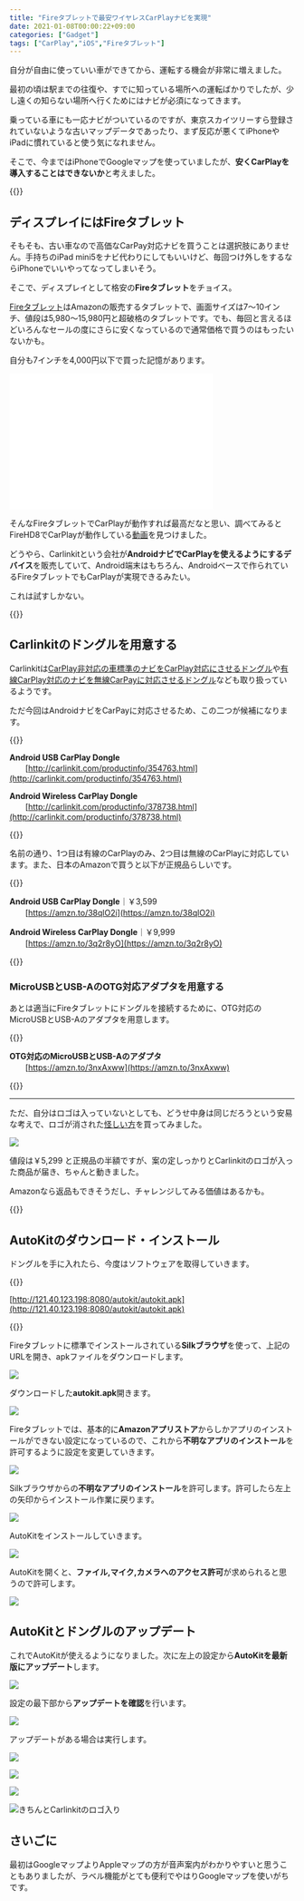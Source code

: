 ```yaml
---
title: "Fireタブレットで最安ワイヤレスCarPlayナビを実現"
date: 2021-01-08T00:00:22+09:00
categories: ["Gadget"]
tags: ["CarPlay","iOS","Fireタブレット"]
---
```


自分が自由に使っていい車ができてから、運転する機会が非常に増えました。

最初の頃は駅までの往復や、すでに知っている場所への運転ばかりでしたが、少し遠くの知らない場所へ行くためにはナビが必須になってきます。

乗っている車にも一応ナビがついているのですが、東京スカイツリーすら登録されていないような古いマップデータであったり、まず反応が悪くてiPhoneやiPadに慣れていると使う気になれません。

そこで、今まではiPhoneでGoogleマップを使っていましたが、<b>安くCarPlayを導入することはできないか</b>と考えました。

{{<ad>}}

## ディスプレイにはFireタブレット

そもそも、古い車なので高価なCarPay対応ナビを買うことは選択肢にありません。手持ちのiPad mini5をナビ代わりにしてもいいけど、毎回つけ外しをするならiPhoneでいいやってなってしまいそう。

そこで、ディスプレイとして格安の<b>Fireタブレット</b>をチョイス。

[Fireタブレット](https://amzn.to/2Xsg026)はAmazonの販売するタブレットで、画面サイズは7〜10インチ、値段は5,980〜15,980円と超破格のタブレットです。でも、毎回と言えるほどいろんなセールの度にさらに安くなっているので通常価格で買うのはもったいないかも。

自分も7インチを4,000円以下で買った記憶があります。

<iframe style="width:120px;height:240px;" marginwidth="0" marginheight="0" scrolling="no" frameborder="0" src="//rcm-fe.amazon-adsystem.com/e/cm?lt1=_blank&bc1=FFFFFF&IS2=1&bg1=FFFFFF&fc1=000000&lc1=0000FF&t=y2001920t-22&o=9&p=8&l=as4&m=amazon&f=ifr&ref=as_ss_li_til&asins=B07JQP28TN&linkId=5e8253d7700779d47f4aeb827acb9cfe"></iframe><iframe style="width:120px;height:240px;" marginwidth="0" marginheight="0" scrolling="no" frameborder="0" src="//rcm-fe.amazon-adsystem.com/e/cm?lt1=_blank&bc1=FFFFFF&IS2=1&bg1=FFFFFF&fc1=000000&lc1=0000FF&t=y2001920t-22&o=9&p=8&l=as4&m=amazon&f=ifr&ref=as_ss_li_til&asins=B07WJSJ28X&linkId=7559d00d13e61d7c3544b81c54c5308d"></iframe><iframe style="width:120px;height:240px;" marginwidth="0" marginheight="0" scrolling="no" frameborder="0" src="//rcm-fe.amazon-adsystem.com/e/cm?lt1=_blank&bc1=FFFFFF&IS2=1&bg1=FFFFFF&fc1=000000&lc1=0000FF&t=y2001920t-22&o=9&p=8&l=as4&m=amazon&f=ifr&ref=as_ss_li_til&asins=B07KD6TPT6&linkId=ca2d11e6e0605af22d8b56840c05c274"></iframe>

そんなFireタブレットでCarPlayが動作すれば最高だなと思い、調べてみるとFireHD8でCarPlayが動作している[動画](https://youtu.be/yqSm5vlLCfo)を見つけました。

どうやら、Carlinkitという会社が<b>AndroidナビでCarPlayを使えるようにするデバイス</b>を販売していて、Android端末はもちろん、Androidベースで作られているFireタブレットでもCarPlayが実現できるみたい。

これは試すしかない。

{{<ad>}}

## Carlinkitのドングルを用意する

Carlinkitは[CarPlay非対応の車標準のナビをCarPlay対応にさせるドングル](http://carlinkit.com/ycpsj)や[有線CarPlay対応のナビを無線CarPayに対応させるドングル](http://carlinkit.com/productinfo/447590.html)なども取り扱っているようです。

ただ今回はAndroidナビをCarPayに対応させるため、この二つが候補になります。

{{<bg>}}

**Android USB CarPlay Dongle**<br>　　[http://carlinkit.com/productinfo/354763.html](http://carlinkit.com/productinfo/354763.html)

**Android Wireless CarPlay Dongle**<br>　　[http://carlinkit.com/productinfo/378738.html](http://carlinkit.com/productinfo/378738.html)

{{<bg-end>}}

名前の通り、1つ目は有線のCarPlayのみ、2つ目は無線のCarPlayに対応しています。また、日本のAmazonで買うと以下が正規品らしいです。

{{<bg>}}

**Android USB CarPlay Dongle**｜￥3,599<br>　　[https://amzn.to/38qlO2i](https://amzn.to/38qlO2i)

**Android Wireless CarPlay Dongle**｜￥9,999<br>　　[https://amzn.to/3q2r8yO](https://amzn.to/3q2r8yO)

{{<bg-end>}}

### MicroUSBとUSB-AのOTG対応アダプタを用意する

あとは適当にFireタブレットにドングルを接続するために、OTG対応のMicroUSBとUSB-Aのアダプタを用意します。

{{<bg>}}

**OTG対応のMicroUSBとUSB-Aのアダプタ**<br>　　[https://amzn.to/3nxAxww](https://amzn.to/3nxAxww)

{{<bg-end>}}

***

ただ、自分はロゴは入っていないとしても、どうせ中身は同じだろうという安易な考えで、ロゴが消された[怪しい方](https://amzn.to/2LjTu8T)を買ってみました。

![](../../../images/fire-carplay-0.jpg)

値段は￥5,299 と正規品の半額ですが、案の定しっかりとCarlinkitのロゴが入った商品が届き、ちゃんと動きました。

Amazonなら返品もできそうだし、チャレンジしてみる価値はあるかも。

{{<ad>}}

## AutoKitのダウンロード・インストール

ドングルを手に入れたら、今度はソフトウェアを取得していきます。

{{<bg>}}

[http://121.40.123.198:8080/autokit/autokit.apk](http://121.40.123.198:8080/autokit/autokit.apk)

{{<bg-end>}}

Fireタブレットに標準でインストールされている<b>Silkブラウザ</b>を使って、上記のURLを開き、apkファイルをダウンロードします。

![](../../../images/fire-carplay-1.jpg)

ダウンロードした<b>autokit.apk</b>開きます。

![](../../../images/fire-carplay-2.jpg)

Fireタブレットでは、基本的に**Amazonアプリストア**からしかアプリのインストールができない設定になっているので、これから<b>不明なアプリのインストール</b>を許可するように設定を変更していきます。

![](../../../images/fire-carplay-3.jpg)

Silkブラウザからの<b>不明なアプリのインストール</b>を許可します。許可したら左上の矢印からインストール作業に戻ります。

![](../../../images/fire-carplay-4.jpg)

AutoKitをインストールしていきます。

![](../../../images/fire-carplay-5.jpg)

AutoKitを開くと、<b>ファイル,マイク,カメラへのアクセス許可</b>が求められると思うので許可します。

![](../../../images/Screenshot_20210110-003947_1.jpg)

## AutoKitとドングルのアップデート

これでAutoKitが使えるようになりました。次に左上の設定から<b>AutoKitを最新版にアップデート</b>します。

![](../../../images/Screenshot_20210110-020335-2.jpg)

設定の最下部から**アップデートを確認**を行います。

![](../../../images/Screenshot_20210110-020442-2.jpg)

アップデートがある場合は実行します。

![](../../../images/Screenshot_20210110-020508-2.jpg)

![](../../../images/Screenshot_20210110-020540.jpg)

![](../../../images/fire-carplay-5.jpg)



![きちんとCarlinkitのロゴ入り](../../../images/FullSizeRender.jpg)

## さいごに

最初はGoogleマップよりAppleマップの方が音声案内がわかりやすいと思うこともありましたが、ラベル機能がとても便利でやはりGoogleマップを使いがちです。